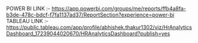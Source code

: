 POWER BI LINK :- https://app.powerbi.com/groups/me/reports/ffb4a8fa-b3de-478c-bdcf-f7fa1137ad37/ReportSection?experience=power-bi
TABLEAU LINK :- https://public.tableau.com/app/profile/abhishek.thakur1302/viz/HrAnalyticsDashboard_17239044020670/HRAnalyticsDashboard?publish=yes
